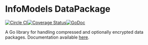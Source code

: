 # InfoModels DataPackage

[![Circle CI](https://circleci.com/gh/infomodels/datapackage.svg?style=svg)](https://circleci.com/gh/infomodels/datapackage)[![Coverage Status](https://coveralls.io/repos/infomodels/datapackage/badge.svg?branch=master&service=github)](https://coveralls.io/github/infomodels/datapackage?branch=master)[![GoDoc](https://godoc.org/github.com/infomodels/datapackage?status.svg)](https://godoc.org/github.com/infomodels/datapackage)

A Go library for handling compressed and optionally encrypted data packages. Documentation available [here](https://godoc.org/github.com/infomodels/datapackage).
